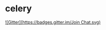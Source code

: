 # celery
[![Gitter](https://badges.gitter.im/Join Chat.svg)](https://gitter.im/heyman/celery?utm_source=badge&utm_medium=badge&utm_campaign=pr-badge)